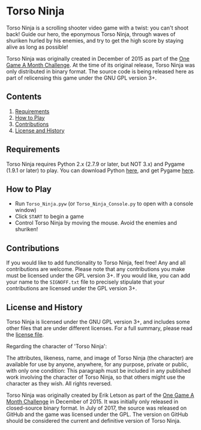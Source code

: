 # Torso Ninja

Torso Ninja is a scrolling shooter video game with a twist: you can't shoot back! Guide our hero, the eponymous
Torso Ninja, through waves of shuriken hurled by his enemies, and try to get the high score by staying alive as
long as possible!

Torso Ninja was originally created in December of 2015 as part of the [One Game A Month Challenge](http://www.onegameamonth.com/). At the time 
of its original release, Torso Ninja was only distributed in binary format. The source code is being released
here as part of relicensing this game under the GNU GPL version 3+.

## Contents

1. [Requirements](#requirements)
2. [How to Play](#how-to-play)
3. [Contributions](#contributions)
4. [License and History](#license-and-history)

## Requirements

Torso Ninja requires Python 2.x (2.7.9 or later, but NOT 3.x) and Pygame (1.9.1 or later) to play. You can
download Python [here](https://www.python.org/), and get Pygame [here](http://www.pygame.org/).

## How to Play

* Run `Torso_Ninja.pyw` (or `Torso_Ninja_Console.py` to open with a console window)
* Click `START` to begin a game
* Control Torso Ninja by moving the mouse. Avoid the enemies and shuriken!

## Contributions

If you would like to add functionality to Torso Ninja, feel free! Any and all contributions are welcome. Please
note that any contributions you make must be licensed under the GPL version 3+. If you would like, you can add
your name to the `SIGNOFF.txt` file to precisely stipulate that your contributions are licensed under the GPL
version 3+.

## License and History

Torso Ninja is licensed under the GNU GPL version 3+, and includes some other files that are under different
licenses. For a full summary, please read the [license file](torso-ninja/LICENSE.txt).

Regarding the character of 'Torso Ninja':

The attributes, likeness, name, and image of Torso Ninja (the character) are available for use by anyone,
anywhere, for any purpose, private or public, with only one condition: This paragraph must be included in any
published work involving the character of Torso Ninja, so that others  might use the character as they wish.
All rights reversed.

Torso Ninja was originally created by Erik Letson as part of the [One Game A Month Challenge](http://www.onegameamonth.com/) in December of 2015.
It was initially only released in closed-source binary format. In July of 2017, the source was released on
GitHub and the game was licensed under the GPL. The version on GitHub should be considered the current and
definitive version of Torso Ninja.